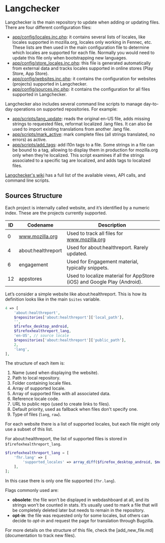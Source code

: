 # Langchecker

Langchecker is the main repository to update when adding or updating files. There are four different configuration files:
* [app/config/locales.inc.php](https://github.com/mozilla-l10n/langchecker/blob/master/app/config/locales.inc.php): it contains several lists of locales, like locales supported in mozilla.org, locales only working in Fennec, etc. These lists are then used in the main configuration file to determine which locales are supported for each file. Normally you would need to update this file only when bootstrapping new languages.
* [app/config/store_locales.inc.php](https://github.com/mozilla-l10n/langchecker/blob/master/app/config/store_locales.inc.php): this file is generated automatically from external data and tracks locales supported in online stores (Play Store, App Store).
* [app/config/websites.inc.php](https://github.com/mozilla-l10n/langchecker/blob/master/app/config/websites.inc.php): it contains the configuration for websites (projects) supported in Langchecker.
* [app/config/sources.inc.php](https://github.com/mozilla-l10n/langchecker/blob/master/app/config/sources.inc.php): it contains the configuration for all files supported in Langchecker.

Langchecker also includes several command line scripts to manage day-to-day operations on supported repositories. For example:
* [app/scripts/lang_update](https://github.com/mozilla-l10n/langchecker/blob/master/app/scripts/lang_update): reads the original en-US file, adds missing strings to requested files, reformat localized .lang files. It can also be used to import existing translations from another .lang file.
* [app/scripts/mark_active](https://github.com/mozilla-l10n/langchecker/blob/master/app/scripts/mark_active): mark complete files (all strings translated, no errors) as active.
* [app/scripts/add_tags](https://github.com/mozilla-l10n/langchecker/blob/master/app/scripts/add_tags): add l10n tags to a file. Some strings in a file can be bound to a tag, allowing to display them in production for mozilla.org only when they’re localized. This script examines if all the strings associated to a specific tag are localized, and adds tags to localized files.

[Langchecker's wiki](https://github.com/mozilla-l10n/langchecker/wiki) has a full list of the available views, API calls, and command line scripts.

## Sources Structure

Each project is internally called website, and it’s identified by a numeric index. These are the projects currently supported.

| ID | Codename | Description |
| --- | --- | --- |
| 0 | www.mozilla.org | Used to track all files for www.mozilla.org |
| 4 | about:healthreport | Used for about:healthreport. Rarely updated. |
| 6 | engagement | Used for Engagement material, typically snippets. |
| 12 | appstores | Used to localize material for AppStore (iOS) and Google Play (Android). |

Let’s consider a simple website like about:healthreport. This is how its definition looks like in the main `$sites` variable.

```PHP
4 => [
    'about:healthreport',
    $repositories['about:healthreport']['local_path'],
    '',
    $firefox_desktop_android,
    $firefoxhealthreport_lang,
    'en-US', // source locale
    $repositories['about:healthreport']['public_path'],
    2,
    'lang',
],
```

The structure of each item is:

1. Name (used when displaying the website).
2. Path to local repository.
3. Folder containing locale files.
4. Array of supported locale.
5. Array of supported files with all associated data.
6. Reference locale code.
7. URL to public repo (used to create links to files).
8. Default priority, used as fallback when files don't specify one.
9. Type of files (`lang`, `raw`).

For each website there is a list of supported locales, but each file might only use a subset of this list.

For about:healthreport, the list of supported files is stored in `$firefoxhealthreport_lang`.

```PHP
$firefoxhealthreport_lang = [
    'fhr.lang' => [
        'supported_locales' => array_diff($firefox_desktop_android, $mozorg_locales),
    ],
];
```

In this case there is only one file supported (`fhr.lang`).

Flags commonly used are:
* **obsolete**: the file won’t be displayed in webdashboard at all, and its strings won’t be counted in stats. It’s usually used to mark a file that will be completely deleted later but needs to remain in the repository.
* **opt-in**: the file was requested only for some locales, but others can decide to *opt-in* and request the page for translation through Bugzilla.

For more details on the structure of this file, check the [add_new_file.md](documentation to track new files).
